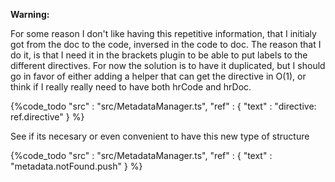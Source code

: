 **Warning:**

For some reason I don't like having this repetitive information, that I initialy got from the doc to the code, inversed
in the code to doc. The reason that I do it, is that I need it in the brackets plugin to be able to put labels to the different
directives. For now the solution is to have it duplicated, but I should go in favor of either adding a helper that can get
the directive in O(1), or think if I really really need to have both hrCode and hrDoc.

{%code_todo
    "src" : "src/MetadataManager.ts",
    "ref" : {
        "text" : "directive: ref.directive"
    }
%}



See if its necesary or even convenient to have this new type of structure

{%code_todo
    "src" : "src/MetadataManager.ts",
    "ref" : {
        "text" : "metadata.notFound.push"
    }
%}
